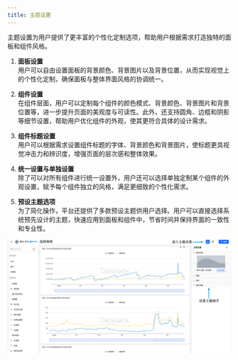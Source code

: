 ```yaml
---
title: 主题设置
---
```


主题设置为用户提供了更丰富的个性化定制选项，帮助用户根据需求打造独特的面板和组件风格。

1. **面板设置**  
   用户可以自由设置面板的背景颜色、背景图片以及背景位置，从而实现视觉上的个性化定制，确保面板与整体界面风格的协调统一。

2. **组件设置**  
   在组件层面，用户可以定制每个组件的颜色模式、背景颜色、背景图片和背景位置等，进一步提升页面的美观度与可读性。此外，还支持圆角、边框和阴影等细节设置，帮助用户优化组件的外观，使其更符合具体的设计需求。

3. **组件标题设置**  
   用户可以根据需求设置组件标题的字体、背景颜色和背景图片，使标题更具视觉冲击力和辨识度，增强页面的层次感和整体效果。

4. **统一设置与单独设置**  
   除了可以对所有组件进行统一设置外，用户还可以选择单独定制某个组件的外观设置，赋予每个组件独立的风格，满足更细致的个性化需求。

5. **预设主题选项**  
   为了简化操作，平台还提供了多款预设主题供用户选择。用户可以直接选择系统预先设计的主题，快速应用到面板和组件中，节省时间并保持界面的一致性和专业性。

![image](./theme.png)
